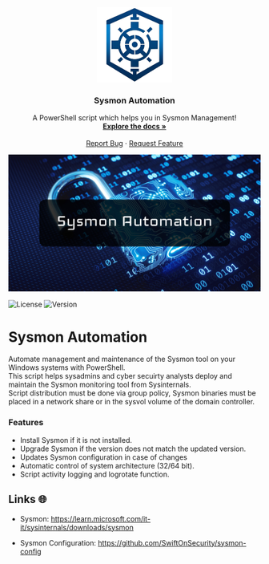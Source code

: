 <!-- PROJECT LOGO -->
<br />
<div align="center">
  <a href="https://github.com/KolimaH4x/Sysmon-Automation">
    <img src="media/logo.png" alt="Logo" width="150" height="150">
  </a>

  <h3 align="center">Sysmon Automation</h3>

  <p align="center">
    A PowerShell script which helps you in Sysmon Management!
    <br />
    <a href="https://github.com/KolimaH4x/Sysmon-Automation/README.md"><strong>Explore the docs »</strong></a>
    <br />
    <br />
    <a href="https://github.com/KolimaH4x/Sysmon-Automation/issues">Report Bug</a>
    ·
    <a href="https://github.com/KolimaH4x/Sysmon-Automation/issues">Request Feature</a>
  </p>
</div>


![Sysmon](https://github.com/KolimaH4x/Sysmon-Automation/blob/main/media/sysmon.jpg)

![License](https://img.shields.io/badge/License-MIT-greeen)
![Version](https://img.shields.io/badge/Version-1.0.0-blue)

# Sysmon Automation
Automate management and maintenance of the Sysmon tool on your Windows systems with PowerShell. \
This script helps sysadmins and cyber secuirty analysts deploy and maintain the Sysmon monitoring tool from Sysinternals. \
Script distribution must be done via group policy, Sysmon binaries must be placed in a network share or in the sysvol volume of the domain controller.

### Features
* Install Sysmon if it is not installed.
* Upgrade Sysmon if the version does not match the updated version.
* Updates Sysmon configuration in case of changes
* Automatic control of system architecture (32/64 bit).
* Script activity logging and logrotate function.

## Links 🌐
* Sysmon: https://learn.microsoft.com/it-it/sysinternals/downloads/sysmon

* Sysmon Configuration: https://github.com/SwiftOnSecurity/sysmon-config
